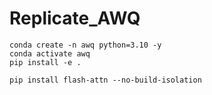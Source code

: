 # Replicate_AWQ


```
conda create -n awq python=3.10 -y
conda activate awq
pip install -e . 

```



`pip install flash-attn --no-build-isolation`